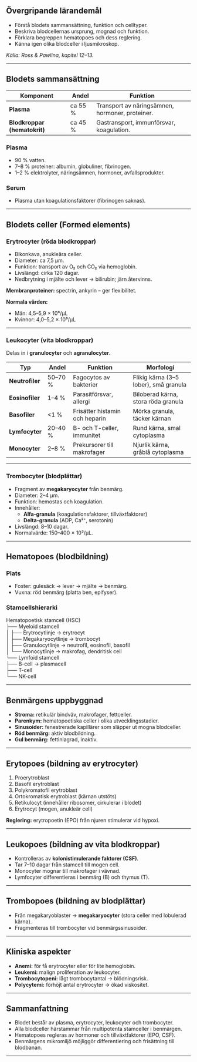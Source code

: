 ## Övergripande lärandemål
- Förstå blodets sammansättning, funktion och celltyper.  
- Beskriva blodcellernas ursprung, mognad och funktion.  
- Förklara begreppen hematopoes och dess reglering.  
- Känna igen olika blodceller i ljusmikroskop.  

*Källa: Ross & Pawlina, kapitel 12–13.*

---

## Blodets sammansättning

| Komponent | Andel | Funktion |
|------------|--------|-----------|
| **Plasma** | ca 55 % | Transport av näringsämnen, hormoner, proteiner. |
| **Blodkroppar (hematokrit)** | ca 45 % | Gastransport, immunförsvar, koagulation. |

### Plasma
- 90 % vatten.  
- 7–8 % proteiner: albumin, globuliner, fibrinogen.  
- 1–2 % elektrolyter, näringsämnen, hormoner, avfallsprodukter.  

### Serum
- Plasma utan koagulationsfaktorer (fibrinogen saknas).

---

## Blodets celler (Formed elements)

### Erytrocyter (röda blodkroppar)
- Bikonkava, anukleära celler.  
- Diameter: ca 7,5 µm.  
- Funktion: transport av O₂ och CO₂ via hemoglobin.  
- Livslängd: cirka 120 dagar.  
- Nedbrytning i mjälte och lever → bilirubin; järn återvinns.  

**Membranproteiner:** spectrin, ankyrin – ger flexibilitet.  

**Normala värden:**  
- Män: 4,5–5,9 × 10⁶/µL  
- Kvinnor: 4,0–5,2 × 10⁶/µL  

---

### Leukocyter (vita blodkroppar)
Delas in i **granulocyter** och **agranulocyter**.

| Typ | Andel | Funktion | Morfologi |
|------|--------|-----------|-----------|
| **Neutrofiler** | 50–70 % | Fagocytos av bakterier | Flikig kärna (3–5 lober), små granula |
| **Eosinofiler** | 1–4 % | Parasitförsvar, allergi | Biloberad kärna, stora röda granula |
| **Basofiler** | <1 % | Frisätter histamin och heparin | Mörka granula, täcker kärnan |
| **Lymfocyter** | 20–40 % | B- och T-celler, immunitet | Rund kärna, smal cytoplasma |
| **Monocyter** | 2–8 % | Prekursorer till makrofager | Njurlik kärna, gråblå cytoplasma |

---

### Trombocyter (blodplättar)
- Fragment av **megakaryocyter** från benmärg.  
- Diameter: 2–4 µm.  
- Funktion: hemostas och koagulation.  
- Innehåller:
  - **Alfa-granula** (koagulationsfaktorer, tillväxtfaktorer)  
  - **Delta-granula** (ADP, Ca²⁺, serotonin)  
- Livslängd: 8–10 dagar.  
- Normalvärde: 150–400 × 10³/µL.  

---

## Hematopoes (blodbildning)

### Plats
- Foster: gulesäck → lever → mjälte → benmärg.  
- Vuxna: röd benmärg (platta ben, epifyser).  

### Stamcellshierarki

Hematopoetisk stamcell (HSC)  
├── Myeloid stamcell  
│   ├── Erytrocytlinje → erytrocyt  
│   ├── Megakaryocytlinje → trombocyt  
│   ├── Granulocytlinje → neutrofil, eosinofil, basofil  
│   └── Monocytlinje → makrofag, dendritisk cell  
└── Lymfoid stamcell  
    ├── B-cell → plasmacell  
    ├── T-cell  
    └── NK-cell  

---

## Benmärgens uppbyggnad
- **Stroma:** retikulär bindväv, makrofager, fettceller.  
- **Parenkym:** hematopoetiska celler i olika utvecklingsstadier.  
- **Sinusoider:** fenestrerade kapillärer som släpper ut mogna blodceller.  
- **Röd benmärg:** aktiv blodbildning.  
- **Gul benmärg:** fettinlagrad, inaktiv.  

---

## Erytopoes (bildning av erytrocyter)
1. Proerytroblast  
2. Basofil erytroblast  
3. Polykromatofil erytroblast  
4. Ortokromatisk erytroblast (kärnan utstöts)  
5. Retikulocyt (innehåller ribosomer, cirkulerar i blodet)  
6. Erytrocyt (mogen, anukleär cell)

**Reglering:** erytropoetin (EPO) från njuren stimulerar vid hypoxi.

---

## Leukopoes (bildning av vita blodkroppar)
- Kontrolleras av **kolonistimulerande faktorer (CSF)**.  
- Tar 7–10 dagar från stamcell till mogen cell.  
- Monocyter mognar till makrofager i vävnad.  
- Lymfocyter differentieras i benmärg (B) och thymus (T).  

---

## Trombopoes (bildning av blodplättar)
- Från megakaryoblaster → **megakaryocyter** (stora celler med lobulerad kärna).  
- Fragmenteras till trombocyter vid benmärgssinusoider.  

---

## Kliniska aspekter
- **Anemi:** för få erytrocyter eller för lite hemoglobin.  
- **Leukemi:** malign proliferation av leukocyter.  
- **Trombocytopeni:** lågt trombocytantal → blödningsrisk.  
- **Polycytemi:** förhöjt antal erytrocyter → ökad viskositet.  

---

## Sammanfattning
- Blodet består av plasma, erytrocyter, leukocyter och trombocyter.  
- Alla blodceller härstammar från multipotenta stamceller i benmärgen.  
- Hematopoes regleras av hormoner och tillväxtfaktorer (EPO, CSF).  
- Benmärgens mikromiljö möjliggör differentiering och frisättning till blodbanan.  

---
